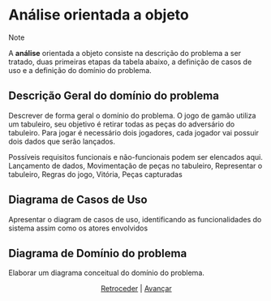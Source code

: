 # Análise orientada a objeto
> [!NOTE]
> <p>A <strong>análise</strong> orientada a objeto consiste na descrição do problema a ser tratado, duas primeiras etapas da tabela abaixo, a definição de casos de uso e a definição do domínio do problema.</p>


## Descrição Geral do domínio do problema

Descrever de forma geral o domínio do problema.
O jogo de gamão utiliza um tabuleiro, seu objetivo é retirar todas as peças do adversário do tabuleiro.
Para jogar é necessário dois jogadores, cada jogador vai possuir dois dados que serão lançados. 

Possíveis requisitos funcionais e não-funcionais podem ser elencados aqui.
Lançamento de dados, Movimentação de peças no tabuleiro, Representar o tabuleiro, Regras do jogo, Vitória,
Peças capturadas

## Diagrama de Casos de Uso

Apresentar o diagram de casos de uso, identificando as funcionalidades do sistema assim como os atores envolvidos
 
## Diagrama de Domínio do problema

Elaborar um diagrama conceitual do domínio do problema.


<div align="center">

[Retroceder](README.md) | [Avançar](projeto.md)

</div>
